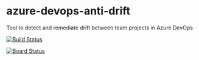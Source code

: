 # azure-devops-anti-drift
Tool to detect and remediate drift between team projects in Azure DevOps

[![Build Status](https://dev.azure.com/fgi/AzureDevOps/_apis/build/status/fgiele.azure-devops-anti-drift?branchName=master)](https://dev.azure.com/fgi/AzureDevOps/_build/latest?definitionId=6&branchName=master)

[![Board Status](https://dev.azure.com/almdevopsrangers/3f3c18fd-c194-4fea-8dfb-e7f2f47dbf3a/38ae7542-480c-4a9a-a322-7f44247f227a/_apis/work/boardbadge/17153c87-13ba-479c-90a4-b36c55e2cf51?columnOptions=1)](https://dev.azure.com/almdevopsrangers/3f3c18fd-c194-4fea-8dfb-e7f2f47dbf3a/_boards/board/t/38ae7542-480c-4a9a-a322-7f44247f227a/Microsoft.RequirementCategory/)
